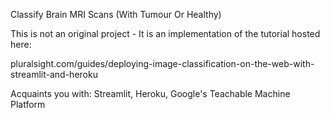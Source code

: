 Classify Brain MRI Scans (With Tumour Or Healthy)

This is not an original project - It is an implementation of the tutorial hosted here:

pluralsight.com/guides/deploying-image-classification-on-the-web-with-streamlit-and-heroku

Acquaints you with: Streamlit, Heroku, Google's Teachable Machine Platform